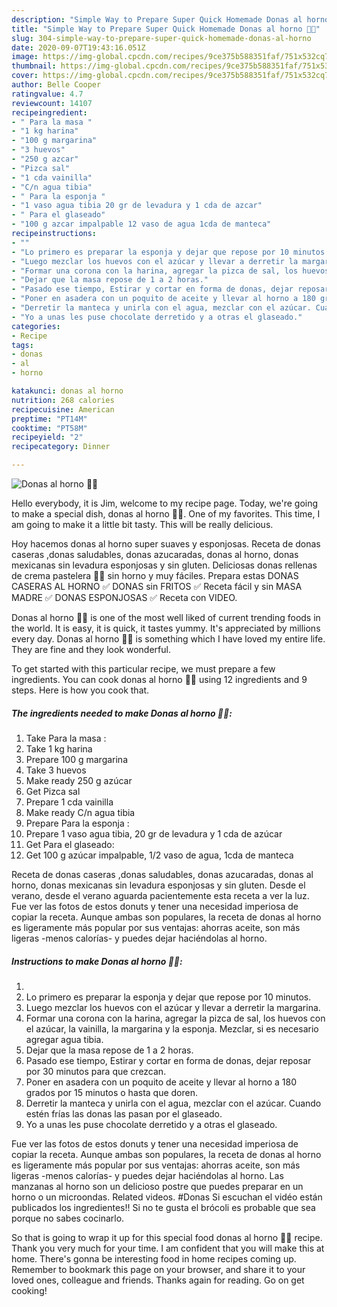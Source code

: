 ```yaml
---
description: "Simple Way to Prepare Super Quick Homemade Donas al horno 🍩🍩"
title: "Simple Way to Prepare Super Quick Homemade Donas al horno 🍩🍩"
slug: 304-simple-way-to-prepare-super-quick-homemade-donas-al-horno
date: 2020-09-07T19:43:16.051Z
image: https://img-global.cpcdn.com/recipes/9ce375b588351faf/751x532cq70/donas-al-horno-🍩🍩-foto-principal.jpg
thumbnail: https://img-global.cpcdn.com/recipes/9ce375b588351faf/751x532cq70/donas-al-horno-🍩🍩-foto-principal.jpg
cover: https://img-global.cpcdn.com/recipes/9ce375b588351faf/751x532cq70/donas-al-horno-🍩🍩-foto-principal.jpg
author: Belle Cooper
ratingvalue: 4.7
reviewcount: 14107
recipeingredient:
- " Para la masa "
- "1 kg harina"
- "100 g margarina"
- "3 huevos"
- "250 g azcar"
- "Pizca sal"
- "1 cda vainilla"
- "C/n agua tibia"
- " Para la esponja "
- "1 vaso agua tibia 20 gr de levadura y 1 cda de azcar"
- " Para el glaseado"
- "100 g azcar impalpable 12 vaso de agua 1cda de manteca"
recipeinstructions:
- ""
- "Lo primero es preparar la esponja y dejar que repose por 10 minutos."
- "Luego mezclar los huevos con el azúcar y llevar a derretir la margarina."
- "Formar una corona con la harina, agregar la pizca de sal, los huevos con el azúcar, la vainilla, la margarina y la esponja. Mezclar, si es necesario agregar agua tibia."
- "Dejar que la masa repose de 1 a 2 horas."
- "Pasado ese tiempo, Estirar y cortar en forma de donas, dejar reposar por 30 minutos para que crezcan."
- "Poner en asadera con un poquito de aceite y llevar al horno a 180 grados por 15 minutos o hasta que doren."
- "Derretir la manteca y unirla con el agua, mezclar con el azúcar. Cuando estén frías las donas las pasan por el glaseado."
- "Yo a unas les puse chocolate derretido y a otras el glaseado."
categories:
- Recipe
tags:
- donas
- al
- horno

katakunci: donas al horno 
nutrition: 268 calories
recipecuisine: American
preptime: "PT14M"
cooktime: "PT58M"
recipeyield: "2"
recipecategory: Dinner

---
```



![Donas al horno 🍩🍩](https://img-global.cpcdn.com/recipes/9ce375b588351faf/751x532cq70/donas-al-horno-🍩🍩-foto-principal.jpg)

Hello everybody, it is Jim, welcome to my recipe page. Today, we're going to make a special dish, donas al horno 🍩🍩. One of my favorites. This time, I am going to make it a little bit tasty. This will be really delicious.

Hoy hacemos donas al horno super suaves y esponjosas. Receta de donas caseras ,donas saludables, donas azucaradas, donas al horno, donas mexicanas sin levadura esponjosas y sin gluten. Deliciosas donas rellenas de crema pastelera 👌🏻 sin horno y muy fáciles. Prepara estas DONAS CASERAS AL HORNO ✅ DONAS sin FRITOS ✅ Receta fácil y sin MASA MADRE ✅ DONAS ESPONJOSAS ✅ Receta con VIDEO.

Donas al horno 🍩🍩 is one of the most well liked of current trending foods in the world. It is easy, it is quick, it tastes yummy. It's appreciated by millions every day. Donas al horno 🍩🍩 is something which I have loved my entire life. They are fine and they look wonderful.


To get started with this particular recipe, we must prepare a few ingredients. You can cook donas al horno 🍩🍩 using 12 ingredients and 9 steps. Here is how you cook that.

<!--inarticleads1-->

##### The ingredients needed to make Donas al horno 🍩🍩:

1. Take  Para la masa :
1. Take 1 kg harina
1. Prepare 100 g margarina
1. Take 3 huevos
1. Make ready 250 g azúcar
1. Get Pizca sal
1. Prepare 1 cda vainilla
1. Make ready C/n agua tibia
1. Prepare  Para la esponja :
1. Prepare 1 vaso agua tibia, 20 gr de levadura y 1 cda de azúcar
1. Get  Para el glaseado:
1. Get 100 g azúcar impalpable, 1/2 vaso de agua, 1cda de manteca


Receta de donas caseras ,donas saludables, donas azucaradas, donas al horno, donas mexicanas sin levadura esponjosas y sin gluten. Desde el verano, desde el verano aguarda pacientemente esta receta a ver la luz. Fue ver las fotos de estos donuts y tener una necesidad imperiosa de copiar la receta. Aunque ambas son populares, la receta de donas al horno es ligeramente más popular por sus ventajas: ahorras aceite, son más ligeras -menos calorías- y puedes dejar haciéndolas al horno. 

<!--inarticleads2-->

##### Instructions to make Donas al horno 🍩🍩:

1. 
1. Lo primero es preparar la esponja y dejar que repose por 10 minutos.
1. Luego mezclar los huevos con el azúcar y llevar a derretir la margarina.
1. Formar una corona con la harina, agregar la pizca de sal, los huevos con el azúcar, la vainilla, la margarina y la esponja. Mezclar, si es necesario agregar agua tibia.
1. Dejar que la masa repose de 1 a 2 horas.
1. Pasado ese tiempo, Estirar y cortar en forma de donas, dejar reposar por 30 minutos para que crezcan.
1. Poner en asadera con un poquito de aceite y llevar al horno a 180 grados por 15 minutos o hasta que doren.
1. Derretir la manteca y unirla con el agua, mezclar con el azúcar. Cuando estén frías las donas las pasan por el glaseado.
1. Yo a unas les puse chocolate derretido y a otras el glaseado.


Fue ver las fotos de estos donuts y tener una necesidad imperiosa de copiar la receta. Aunque ambas son populares, la receta de donas al horno es ligeramente más popular por sus ventajas: ahorras aceite, son más ligeras -menos calorías- y puedes dejar haciéndolas al horno. Las manzanas al horno son un delicioso postre que puedes preparar en un horno o un microondas. Related videos. #Donas Si escuchan el vidéo están publicados los ingredientes!! Si no te gusta el brócoli es probable que sea porque no sabes cocinarlo. 

So that is going to wrap it up for this special food donas al horno 🍩🍩 recipe. Thank you very much for your time. I am confident that you will make this at home. There's gonna be interesting food in home recipes coming up. Remember to bookmark this page on your browser, and share it to your loved ones, colleague and friends. Thanks again for reading. Go on get cooking!
